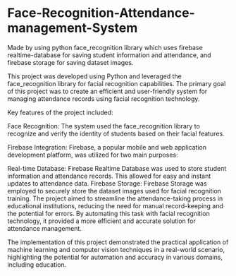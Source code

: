 # Face-Recognition-Attendance-management-System

Made by using python face_recognition library which uses firebase realtime-database for saving student information and attendance, and firebase storage for saving dataset images.

This project was developed using Python and leveraged the face_recognition library for facial recognition capabilities. The primary goal of this project was to create an efficient and user-friendly system for managing attendance records using facial recognition technology.

Key features of the project included:

Face Recognition: The system used the face_recognition library to recognize and verify the identity of students based on their facial features.

Firebase Integration: Firebase, a popular mobile and web application development platform, was utilized for two main purposes:

Real-time Database: Firebase Realtime Database was used to store student information and attendance records. This allowed for easy and instant updates to attendance data.
Firebase Storage: Firebase Storage was employed to securely store the dataset images used for facial recognition training.
The project aimed to streamline the attendance-taking process in educational institutions, reducing the need for manual record-keeping and the potential for errors. By automating this task with facial recognition technology, it provided a more efficient and accurate solution for attendance management.

The implementation of this project demonstrated the practical application of machine learning and computer vision techniques in a real-world scenario, highlighting the potential for automation and accuracy in various domains, including education.
